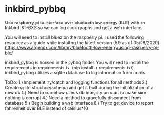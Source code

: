 # inkbird_pybbq
Use raspberry pi to interface over bluetooth low energy (BLE) with an Inkbird IBT-6XS so we can log cook graphs and get a web interface. 

You will need to install bluez on the raspberry pi. I used the following resource as a guide while installing the latest version (5.9 as of 05/08/2020) https://www.argenox.com/library/bluetooth-low-energy/using-raspberry-pi-ble/

inkbird_pybbq is housed in the pybbq folder. You will need to install the requirements in requirements.txt (pip install -r requirements.txt). inkbird_pybbq utilizes a sqlite database to log information from cooks.

ToDo:
    1.) Implement try/catch and logging functions for all methods
    2.) Create sqlite structure/schema and get it built during the initialization of a new db
    3.) Need to somehow check db integrity on start to make sure nothing is corrupt
    4.) Need a method to gracefully disconnect from database
    5.) Begin building a web interface
    6.) Try to get device to report fahrenheit over BLE instead of celsius*10